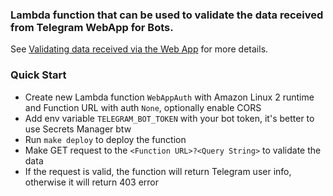 ### Lambda function that can be used to validate the data received from Telegram WebApp for Bots.

See [Validating data received via the Web App](https://core.telegram.org/bots/webapps#validating-data-received-via-the-web-app) for more details.

### Quick Start

* Create new Lambda function `WebAppAuth` with Amazon Linux 2 runtime and Function URL with auth `None`, optionally enable CORS
* Add env variable `TELEGRAM_BOT_TOKEN` with your bot token, it's better to use Secrets Manager btw
* Run `make deploy` to deploy the function
* Make GET request to the `<Function URL>?<Query String>` to validate the data
* If the request is valid, the function will return Telegram user info, otherwise it will return 403 error

